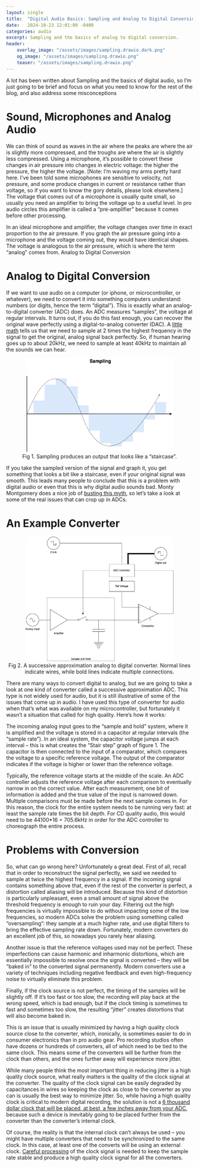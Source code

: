 ```yaml
---
layout: single
title:  "Digital Audio Basics: Sampling and Analog to Digital Conversion"
date:   2024-10-23 12:01:00 -0400
categories: audio
excerpt: Sampling and the basics of analog to digital conversion.
header:
    overlay_image: "/assets/images/sampling.drawio.dark.png"
    og_image: "/assets/images/sampling.drawio.png"
    teaser: "/assets/images/sampling.drawio.png"
---
```


A lot has been written about Sampling and the basics of digital audio, so I’m just going to be brief and focus on what you need to know for the rest of the blog, and also address some misconceptions

# Sound, Microphones and Analog Audio

We can think of sound as waves in the air where the peaks are where the air is slightly more compressed, and the troughs are where the air is slightly less compressed. Using a microphone, it’s possible to convert these changes in air pressure into changes in electric voltage: the higher the pressure, the higher the voltage. [Note: I’m waving my arms pretty hard here. I’ve been told some microphones are sensitive to velocity, not pressure, and some produce changes in current or resistance rather than voltage, so if you want to know the gory details, please look elsewhere.] The voltage that comes out of a microphone is usually quite small, so usually you need an amplifier to bring the voltage up to a useful level. In pro audio circles this amplifier is called a “pre-amplifier” because it comes before other processing.

In an ideal microphone and amplifier, the voltage changes over time in exact proportion to the air pressure. If you graph the air pressure going into a microphone and the voltage coming out, they would have identical shapes. The voltage is analogous to the air pressure, which is where the term “analog” comes from.
Analog to Digital Conversion

# Analog to Digital Conversion

If we want to use audio on a computer (or iphone, or microcontroller, or whatever), we need to convert it into something computers understand: numbers (or digits, hence the term “digital”). This is exactly what an analog-to-digital converter (ADC) does. An ADC measures “samples”, the voltage at regular intervals. It turns out, if you do this fast enough, you can recover the original wave perfectly using a digital-to-analog converter (DAC). A [little math](https://en.wikipedia.org/wiki/Nyquist%E2%80%93Shannon_sampling_theorem) tells us that we need to sample at 2 times the highest frequency in the signal to get the original, analog signal back perfectly. So, if human hearing goes up to about 20kHz, we need to sample at least 40kHz to maintain all the sounds we can hear.

<figure style="display: block;
  margin-left: auto;
  margin-right: auto;
  max-width: 100%;
  height: auto; text-align: center;">
    <img style="max-width:  400px; margin: auto;" 
		 src="/assets/images/sampling.drawio.png"
         alt="Fig 1. Sampling produces an output that looks like a “staircase”.">
    <figcaption>Fig 1. Sampling produces an output that looks like a “staircase”.</figcaption>
</figure>

If you take the sampled version of the signal and graph it, you get something that looks a bit like a staircase, even if your original signal was smooth. This leads many people to conclude that this is a problem with digital audio or even that this is why digital audio sounds bad. Monty Montgomery does a nice job of [busting this myth](https://www.youtube.com/watch?v=cIQ9IXSUzuM), so let’s take a look at some of the real issues that can crop up in ADCs.

# An Example Converter

<figure style="display: block;
  margin-left: auto;
  margin-right: auto;
  max-width: 100%;
  height: auto; text-align: center;">
    <img style="max-width:  400px; margin: auto;" 
		 src="/assets/images/adc.drawio.png"
         alt="Fig 2. A successive approximation analog to digital converter. Normal lines indicate wires, while bold lines indicate multiple connections.">
    <figcaption>Fig 2. A successive approximation analog to digital converter. Normal lines indicate wires, while bold lines indicate multiple connections.</figcaption>
</figure>

There are many ways to convert digital to analog, but we are going to take a look at one kind of converter called a successive approximation ADC. This type is not widely used for audio, but it is still illustrative of some of the issues that come up in audio. I have used this type of converter for audio when that’s what was available on my microcontroller, but fortunately it wasn’t a situation that called for high quality. Here’s how it works:

The incoming analog input goes to the “sample and hold” system, where it is amplified and the voltage is stored in a capacitor at regular intervals (the “sample rate”). In an ideal system, the capacitor voltage jumps at each interval – this is what creates the “Stair step” graph of figure 1. The capacitor is then connected to the input of a comparator, which compares the voltage to a specific reference voltage. The output of the comparator indicates if the voltage is higher or lower than the reference voltage.

Typically, the reference voltage starts at the middle of the scale. An ADC controller adjusts the reference voltage after each comparison to eventually narrow in on the correct value. After each measurement, one bit of information is added and the true value of the input is narrowed down. Multiple comparisons must be made before the next sample comes in. For this reason, the clock for the entire system needs to be running very fast: at least the sample rate times the bit depth. For CD quality audio, this would need to be 44100*16 = 705.6kHz in order for the ADC controller to choreograph the entire process.

# Problems with Conversion

So, what can go wrong here? Unfortunately a great deal. First of all, recall that in order to reconstruct the signal perfectly, we said we needed to sample at twice the highest frequency in a signal. If the incoming signal contains something above that, even if the rest of the converter is perfect, a distortion called aliasing will be introduced. Because this kind of distortion is particularly unpleasant, even a small amount of signal above the threshold frequency is enough to ruin your day. Filtering out the high frequencies is virtually impossible to do without impacting some of the low frequencies, so modern ADCs solve the problem using something called “oversampling”: they sample at a  much higher rate, and use digital filters to bring the effective sampling rate down. Fortunately, modern converters do an excellent job of this, so nowadays you rarely hear aliasing.

Another issue is that the reference voltages used may not be perfect. These imperfections can cause harmonic and inharmonic distortions, which are essentially impossible to resolve once the signal is converted – they will be “baked in” to the converted signal permanently. Modern converters use a variety of techniques including negative feedback and even high-frequency noise to virtually eliminate this problem.

Finally, if the clock source is not perfect, the timing of the samples will be slightly off. If it’s too fast or too slow, the recording will play back at the wrong speed, which is bad enough, but if the clock timing is sometimes to fast and sometimes too slow, the resulting “jitter” creates distortions that will also become baked in.

This is an issue that is usually minimized by having a high quality clock source close to the converter, which, ironically, is sometimes easier to do in consumer electronics than in pro audio gear. Pro recording studios often have dozens or hundreds of converters, all of which need to be tied to the same clock. This means some of the converters will be further from the clock than others, and the ones further away will experience more jitter.

While many people think the most important thing in reducing jitter is a high quality clock source, what really matters is the quality of the clock signal at the converter. The quality of the clock signal can be easily degraded by capacitances in wires so keeping the clock as close to the converter as you can is usually the best way to minimize jitter. So, while having a high quality clock is critical to modern digital recording, the solution is not a [6 thousand dollar clock that will be placed, at best, a few inches away from your ADC](https://en.antelopeaudio.com/products/10mx/), because such a device is inevitably going to be placed further from the converter than the converter’s internal clock.

Of course, the reality is that the internal clock can’t always be used – you might have multiple converters that need to be synchronized to the same clock. In this case, at least one of the converts will be using an external clock. [Careful processing](https://en.wikipedia.org/wiki/Phase-locked_loop) of the clock signal is needed to keep the sample rate stable and produce a high quality clock signal for all the converters.